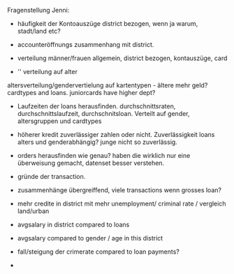 Fragenstellung Jenni:

- häufigkeit der Kontoauszüge district bezogen, wenn ja warum, stadt/land etc?
- accounteröffnungs zusammenhang mit district.

- verteilung männer/frauen allgemein, district bezogen, kontauszüge, card
- '' verteilung auf alter

altersverteilung/gendervertielung auf kartentypen - ältere mehr geld?
 cardtypes and loans. juniorcards have higher dept?
 
 - Laufzeiten der loans herausfinden. durchschnittsraten, durchschnittslaufzeit, durchschnitsloan. Verteilt auf gender, altersgruppen und cardtypes
 
 - höherer kredit zuverlässiger zahlen oder nicht. Zuverlässigkeit loans alters und genderabhängig? junge nicht so zuverlässig.
 
 - orders herausfinden wie genau? haben die wirklich nur eine überweisung gemacht, datenset besser verstehen.
 
 - gründe der transaction. 
 
 
 
 - zusammenhänge übergreiffend, viele transactions wenn grosses loan? 
 
 
 - mehr credite in district mit mehr unemployment/ criminal rate / vergleich land/urban 
 - avgsalary in district compared to loans
 - avgsalary compared to gender / age in this district
 - fall/steigung der crimerate compared to loan payments?
 - 